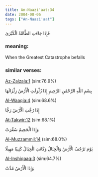 ```yaml
---
title: An-Naazi'aat:34
date: 2004-08-06
tags: ["An-Naazi'aat"]
---
```

فَإِذَا جَاءَتِ الطَّامَّةُ الْكُبْرَىٰ
### meaning: 
When the Greatest Catastrophe befalls
### similar verses: 

[Az-Zalzala:1](/99/1) (sim:76.9%)

بِسْمِ اللَّهِ الرَّحْمَٰنِ الرَّحِيمِ إِذَا زُلْزِلَتِ الْأَرْضُ زِلْزَالَهَا

[Al-Waaqia:4](/56/4) (sim:68.6%)

إِذَا رُجَّتِ الْأَرْضُ رَجًّا

[At-Takwir:12](/81/12) (sim:68.1%)

وَإِذَا الْجَحِيمُ سُعِّرَتْ

[Al-Muzzammil:14](/73/14) (sim:68.0%)

يَوْمَ تَرْجُفُ الْأَرْضُ وَالْجِبَالُ وَكَانَتِ الْجِبَالُ كَثِيبًا مَهِيلًا

[Al-Inshiqaaq:3](/84/3) (sim:64.7%)

وَإِذَا الْأَرْضُ مُدَّتْ
